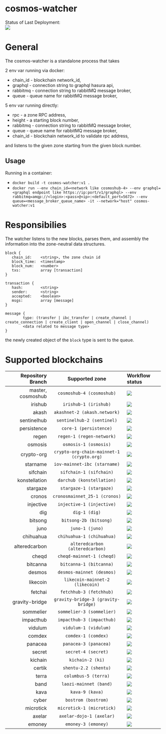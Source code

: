 # cosmos-watcher

Status of Last Deployment:<br>
<img src="https://github.com/mapofzones/cosmos-watcher/actions/workflows/docker-image.yml/badge.svg?branch=sommelier"><br>

# General
The cosmos-watcher is a standalone process that takes

2 env var running via docker:
* chain_id - blockchain network_id,
* graphql - connection string to graphql hasura api,
* rabbitmq - connection string to rabbitMQ message broker,
* queue - queue name for rabbitMQ message broker,

5 env var running directly:
* rpc - a zone RPC address,
* height - a starting block number,
* rabbitmq - connection string to rabbitMQ message broker,
* queue - queue name for rabbitMQ message broker,
* chain_id - blockchain network_id to validate rpc address,

and listens to the given zone starting from the given block number.

## Usage

Running in a container:
* `docker build -t cosmos-watcher:v1 .`
* `docker run --env chain_id=<network like cosmoshub-4> --env graphql=<graphql endpoint like https://ip:port/v1/graphql> --env rabbitmq=amqp://<login>:<pass>@<ip>:<default_port=5672> --env queue=<message_broker_queue_name> -it --network="host" cosmos-watcher:v1`

# Responsibilies
The watcher listens to the new blocks, parses them, and assembly the information into the zone-neutral data structures.
```
block {
   chain_id:    <string>, the zone chain id
   block_time:  <timestamp> 
   block_num:   <number>
   txs:         array [transaction]
}

transaction {
   hash:        <string>
   sender:      <string>
   accepted:    <boolean>
   msgs:        array [message]
}

message {
        type: (transfer | ibc_transfer | create_channel | create_connection | create_client | open_channel | close_channel)
        <data related to message type>
}
```

the newly created object of the ```block``` type is sent to the queue.

# Supported blockchains

| Repository Branch | Supported zone                            | Workflow status                                                                                                             |
| ---:              |                    :---:                  |                                                                                                                        :--- |
| master, cosmoshub | `cosmoshub-4 (cosmoshub)`                 | <img src="https://github.com/mapofzones/cosmos-watcher/actions/workflows/docker-image.yml/badge.svg?branch=cosmoshub">      |
| irishub           | `irishub-1 (irishub)`                     | <img src="https://github.com/mapofzones/cosmos-watcher/actions/workflows/docker-image.yml/badge.svg?branch=irishub">        |
| akash             | `akashnet-2 (akash.network)`              | <img src="https://github.com/mapofzones/cosmos-watcher/actions/workflows/docker-image.yml/badge.svg?branch=akash">          |
| sentinelhub       | `sentinelhub-2 (sentinel)`                | <img src="https://github.com/mapofzones/cosmos-watcher/actions/workflows/docker-image.yml/badge.svg?branch=sentinelhub">    |
| persistence       | `core-1 (persistence)`                    | <img src="https://github.com/mapofzones/cosmos-watcher/actions/workflows/docker-image.yml/badge.svg?branch=persistence">    |
| regen             | `regen-1 (regen-network)`                 | <img src="https://github.com/mapofzones/cosmos-watcher/actions/workflows/docker-image.yml/badge.svg?branch=regen">          |
| osmosis           | `osmosis-1 (osmosis)`                     | <img src="https://github.com/mapofzones/cosmos-watcher/actions/workflows/docker-image.yml/badge.svg?branch=osmosis">        |
| crypto-org        | `crypto-org-chain-mainnet-1 (crypto.org)` | <img src="https://github.com/mapofzones/cosmos-watcher/actions/workflows/docker-image.yml/badge.svg?branch=crypto-org">     |
| starname          | `iov-mainnet-ibc (starname)`              | <img src="https://github.com/mapofzones/cosmos-watcher/actions/workflows/docker-image.yml/badge.svg?branch=starname">       |
| sifchain          | `sifchain-1 (sifchain)`                   | <img src="https://github.com/mapofzones/cosmos-watcher/actions/workflows/docker-image.yml/badge.svg?branch=sifchain">       |
| konstellation     | `darchub (konstellation)`                 | <img src="https://github.com/mapofzones/cosmos-watcher/actions/workflows/docker-image.yml/badge.svg?branch=konstellation">  |
| stargaze          | `stargaze-1 (stargaze)`                   | <img src="https://github.com/mapofzones/cosmos-watcher/actions/workflows/docker-image.yml/badge.svg?branch=stargaze">       |
| cronos            | `cronosmainnet_25-1 (cronos)`             | <img src="https://github.com/mapofzones/cosmos-watcher/actions/workflows/docker-image.yml/badge.svg?branch=cronos">         |
| injective         | `injective-1 (injective)`                 | <img src="https://github.com/mapofzones/cosmos-watcher/actions/workflows/docker-image.yml/badge.svg?branch=injective">      |
| dig               | `dig-1 (dig)`                             | <img src="https://github.com/mapofzones/cosmos-watcher/actions/workflows/docker-image.yml/badge.svg?branch=dig">            |
| bitsong           | `bitsong-2b (bitsong)`                    | <img src="https://github.com/mapofzones/cosmos-watcher/actions/workflows/docker-image.yml/badge.svg?branch=bitsong">        |
| juno              | `juno-1 (juno)`                           | <img src="https://github.com/mapofzones/cosmos-watcher/actions/workflows/docker-image.yml/badge.svg?branch=juno">           |
| chihuahua         | `chihuahua-1 (chihuahua)`                 | <img src="https://github.com/mapofzones/cosmos-watcher/actions/workflows/docker-image.yml/badge.svg?branch=chihuahua">      |
| alteredcarbon     | `alteredcarbon (alteredcarbon)`           | <img src="https://github.com/mapofzones/cosmos-watcher/actions/workflows/docker-image.yml/badge.svg?branch=alteredcarbon">  |
| cheqd             | `cheqd-mainnet-1 (cheqd)`                 | <img src="https://github.com/mapofzones/cosmos-watcher/actions/workflows/docker-image.yml/badge.svg?branch=cheqd">          |
| bitcanna          | `bitcanna-1 (bitcanna)`                   | <img src="https://github.com/mapofzones/cosmos-watcher/actions/workflows/docker-image.yml/badge.svg?branch=bitcanna">       |
| desmos            | `desmos-mainnet (desmos)`                 | <img src="https://github.com/mapofzones/cosmos-watcher/actions/workflows/docker-image.yml/badge.svg?branch=desmos">         |
| likecoin          | `likecoin-mainnet-2 (likecoin)`           | <img src="https://github.com/mapofzones/cosmos-watcher/actions/workflows/docker-image.yml/badge.svg?branch=likecoin">       |
| fetchai           | `fetchhub-3 (fetchhub)`                   | <img src="https://github.com/mapofzones/cosmos-watcher/actions/workflows/docker-image.yml/badge.svg?branch=fetchai">        |
| gravity-bridge    | `gravity-bridge-3 (gravity-bridge)`       | <img src="https://github.com/mapofzones/cosmos-watcher/actions/workflows/docker-image.yml/badge.svg?branch=gravity-bridge"> |
| sommelier         | `sommelier-3 (sommelier)`                 | <img src="https://github.com/mapofzones/cosmos-watcher/actions/workflows/docker-image.yml/badge.svg?branch=sommelier">      |
| impacthub         | `impacthub-3 (impacthub)`                 | <img src="https://github.com/mapofzones/cosmos-watcher/actions/workflows/docker-image.yml/badge.svg?branch=impacthub">      |
| vidulum           | `vidulum-1 (vidulum)`                     | <img src="https://github.com/mapofzones/cosmos-watcher/actions/workflows/docker-image.yml/badge.svg?branch=vidulum">        |
| comdex            | `comdex-1 (comdex)`                       | <img src="https://github.com/mapofzones/cosmos-watcher/actions/workflows/docker-image.yml/badge.svg?branch=comdex">         |
| panacea           | `panacea-3 (panacea)`                     | <img src="https://github.com/mapofzones/cosmos-watcher/actions/workflows/docker-image.yml/badge.svg?branch=panacea">        |
| secret            | `secret-4 (secret)`                       | <img src="https://github.com/mapofzones/cosmos-watcher/actions/workflows/docker-image.yml/badge.svg?branch=secret">         |
| kichain           | `kichain-2 (ki)`                          | <img src="https://github.com/mapofzones/cosmos-watcher/actions/workflows/docker-image.yml/badge.svg?branch=kichain">        |
| certik            | `shentu-2.2 (shentu)`                     | <img src="https://github.com/mapofzones/cosmos-watcher/actions/workflows/docker-image.yml/badge.svg?branch=certik">         |
| terra             | `columbus-5 (terra)`                      | <img src="https://github.com/mapofzones/cosmos-watcher/actions/workflows/docker-image.yml/badge.svg?branch=terra">          |
| band              | `laozi-mainnet (band)`                    | <img src="https://github.com/mapofzones/cosmos-watcher/actions/workflows/docker-image.yml/badge.svg?branch=band">           |
| kava              | `kava-9 (kava)`                           | <img src="https://github.com/mapofzones/cosmos-watcher/actions/workflows/docker-image.yml/badge.svg?branch=kava">           |
| cyber             | `bostrom (bostrom)`                       | <img src="https://github.com/mapofzones/cosmos-watcher/actions/workflows/docker-image.yml/badge.svg?branch=cyber">          |
| microtick         | `microtick-1 (microtick)`                 | <img src="https://github.com/mapofzones/cosmos-watcher/actions/workflows/docker-image.yml/badge.svg?branch=microtick">      |
| axelar            | `axelar-dojo-1 (axelar)`                  | <img src="https://github.com/mapofzones/cosmos-watcher/actions/workflows/docker-image.yml/badge.svg?branch=axelar">         |
| emoney            | `emoney-3 (emoney)`                       | <img src="https://github.com/mapofzones/cosmos-watcher/actions/workflows/docker-image.yml/badge.svg?branch=emoney">         |
